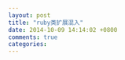```yaml
---
layout: post
title: "ruby类扩展混入"
date: 2014-10-09 14:14:02 +0800
comments: true
categories: 
---
```

